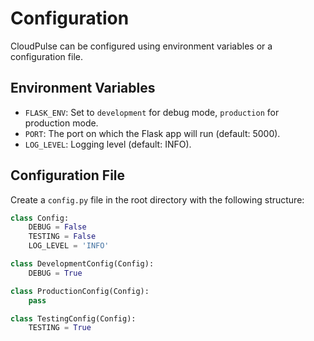 # Configuration

CloudPulse can be configured using environment variables or a configuration file.

## Environment Variables

- `FLASK_ENV`: Set to `development` for debug mode, `production` for production mode.
- `PORT`: The port on which the Flask app will run (default: 5000).
- `LOG_LEVEL`: Logging level (default: INFO).

## Configuration File

Create a `config.py` file in the root directory with the following structure:

```python
class Config:
    DEBUG = False
    TESTING = False
    LOG_LEVEL = 'INFO'

class DevelopmentConfig(Config):
    DEBUG = True

class ProductionConfig(Config):
    pass

class TestingConfig(Config):
    TESTING = True
